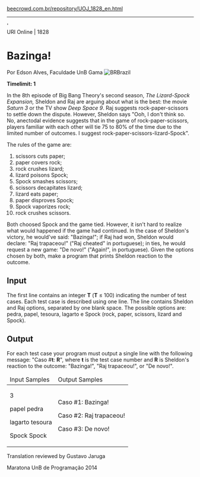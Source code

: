 <p><a href="https://www.beecrowd.com.br/repository/UOJ_1828_en.html">beecrowd.com.br/repository/UOJ_1828_en.html</a></p><hr>
  '<div>
  <span>URI Online | 1828</span>
  <h1>Bazinga!</h1>
  <div>
    <p>Por Edson Alves, Faculdade UnB Gama <img src="https://resources.beecrowd.com.br/gallery/images/flags/br.gif" alt="BR">Brazil</p>
  </div>
  <strong>Timelimit: 1</strong>
</div>
<div>
<div>
  <p> In the 8th episode of Big Bang Theory's second season, <i>The Lizard-Spock Expansion,</i> Sheldon and Raj are arguing about what is the best: the movie <i>Saturn 3</i> or the TV show <i>Deep Space 9</i>. Raj suggests rock-paper-scissors to settle down the dispute. However, Sheldon says "Ooh, I don't think so. No, anectodal evidence suggests that in the game of rock-paper-scissors, players familiar with each other will tie 75 to 80% of the time due to the limited number of outcomes. I suggest rock-paper-scissors-lizard-Spock".</p>
  <p>The rules of the game are:</p><ol><li>scissors cuts paper;</li><li>paper covers rock;</li><li>rock crushes lizard;</li><li>lizard poisons Spock;</li><li>Spock smashes scissors;</li><li>scissors decapitates lizard;</li><li>lizard eats paper;</li><li>paper disproves Spock;</li><li>Spock vaporizes rock;</li><li>rock crushes scissors.</li></ol><p></p>
  <p>Both choosed Spock and the game tied. However, it isn't hard to realize what would happened if the game had continued. In the case of Sheldon's victory, he would've said: "Bazinga!"; if Raj had won, Sheldon would declare: "Raj trapaceou!" ("Raj cheated" in portuguese); in ties, he would request a new game: "De novo!" ("Again!", in portuguese). Given the options chosen by both, make a program that prints Sheldon reaction to the outcome.</p>
</div>
<h2>Input</h2>
<div>
  <p>The first line contains an integer <b>T</b>
  (<b>T</b> ≤ 100) indicating the number of test cases. Each test case is described using one line. The line contains Sheldon and Raj options, separated by one blank space. The possible options are: pedra, papel, tesoura, lagarto e Spock (rock, paper, scissors, lizard and Spock).</p>
</div>
<h2>Output</h2>
<div>
  <p>For each test case your program must output a single line with the following message: "Caso #<b>t</b>: <b>R</b>", where <b>t</b> is the test case number and <b>R</b> is Sheldon's reaction to the outcome: "Bazinga!", "Raj trapaceou!", or "De novo!".</p>
</div>
<div></div>
  <table>
    <thead>
      <tr>
        <td>Input Samples</td>
        <td>Output Samples</td>
      </tr>
    </thead>
    <tbody>
      <tr>
        <td>
          <p>3</p>
          <p>papel pedra</p>
          <p>lagarto tesoura</p>
          <p>Spock Spock</p>
        </td>
        <td>
          <p>Caso #1: Bazinga!</p>
          <p>Caso #2: Raj trapaceou!</p>
          <p>Caso #3: De novo!</p>
        </td>
      </tr>
    </tbody>
  </table>
  <p>Translation reviewed by Gustavo Jaruga</p>
</div>
<p>Maratona UnB de Programação 2014</p>